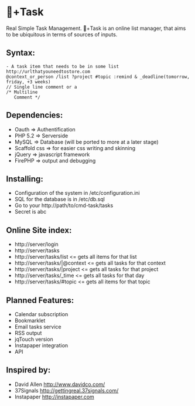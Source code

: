 +Task	
=========================
Real Simple Task Management. +Task is an online list manager, that aims to be ubiquitous in terms of sources of inputs.

Syntax:
------------------------
    - A task item that needs to be in some list http://urlthatyouneedtostore.com 
    @context_or_person /list ?project #topic :remind & _deadline(tomorrow, friday, +3 weeks)
    // Single line comment or a
    /* Multiline
       Comment */

Dependencies:
-------------------------
- Oauth 		  		=> Authentification
- PHP 5.2			=> Serverside
- MySQL				=> Database (will be ported to more at a later stage)
- Scaffold css		=> for easier css writing and skinning 
- jQuery		 		=> javascript framework
- FirePHP			=> output and debugging


Installing:
------------------------
- Configuration of the system in /etc/configuration.ini  
- SQL for the database is in /etc/db.sql
- Go to your http://path/to/cmd-task/tasks
- Secret is abc 


Online Site index:
------------------------
- http://server/login 
- http://server/tasks 
- http://server/tasks/list 		<= gets all items for that list
- http://server/tasks/|@context <= gets all tasks for that context
- http://server/tasks/|project  <= gets all tasks for that project
- http://server/tasks/_time		<= gets all tasks for that day
- http://server/tasks/#topic  	<= gets all items for that topic


Planned Features:
------------------------
- Calendar subscription
- Bookmarklet
- Email tasks service
- RSS output
- jqTouch version
- Instapaper integration
- API 

Inspired by:
------------------------
- David Allen 	http://www.davidco.com/
- 37Signals 	http://gettingreal.37signals.com/
- Instapaper 	http://instapaper.com
